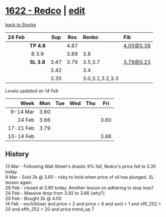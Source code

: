 # [1622 - Redco](https://alwinwoo.github.io/stocks/1622.html) | [edit](https://github.com/alwinwoo/alwinwoo.github.io/edit/master/stocks/1622.md)
[back to Stocks](https://alwinwoo.github.io/stocks.html)

| 24 Feb  |              | Sup   | Res   | Renko   | Fib
| ---:    | :---:        | :---: | :---: | :---    | :--
|         | **TP 4.8**   |       | 4.87  |         | 4.05@0.38
|         | B 3.9        |       | 3.89  | 3.8     |
|         | **SL 3.8**   | 3.47  | 3.79  | 3.5,3.7 | 3.78@0.23 
|         |              | 3.42  |       | 3.4
|         |              | 3.35  |       | 3.0,3.1,3.2,3.3 

*Levels updated on 14 Feb*

Week      | Mon   | Tue   | Wed   | Thu   | Fri   |
---:      | :---: | :---: | :---: | :---: | :---: |
9-14 Mar  | 3.60  |
24 Feb    | 3.66  |       |       |       | 3.60  |
17-21 Feb | 3.79  | 
10-14 Feb |       |       |       |       | 3.88  |

## History
13 Mar - Following Wall Street's drastic 9% fall, Redco's price fell to 3.35 today.  
9 Mar  - Sold 2k @ 3.60 - risky to hold when price of oil has plunged. SL lesson again.  
28 Feb - closed at 3.60 today. Another lesson on adhering to stop loss?  
24 Feb - Massive drop from 3.92 to 3.66 (why?)  
20 Feb - Bought 2k @ 4.00  
14 Feb - exch(hkse) and price > 2 and price < 6 and avol > 1 and offl_252 > 20 and offh_252 > 20 and price trend_up 7
